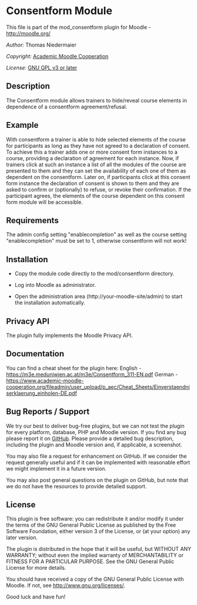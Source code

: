 Consentform Module
================

This file is part of the mod_consentform plugin for Moodle - <http://moodle.org/>

*Author:*   Thomas Niedermaier

*Copyright:* [Academic Moodle Cooperation](http://www.academic-moodle-cooperation.org)

*License:*   [GNU GPL v3 or later](http://www.gnu.org/copyleft/gpl.html)


Description
-----------

The Consentform module allows trainers to hide/reveal course elements in dependence of a consentform agreement/refusal.


Example
-------

With consentform a trainer is able to hide selected elements of the course for participants as long as they have not
agreed to a declaration of consent.
To achieve this a trainer adds one or more consent form instances to a course, providing a declaration of agreement for
each instance.
Now, if trainers click at such an instance a list of all the modules of the course are presented to them and they can
set the availability of each one of them as dependent on the consentform.
Later on, if participants click at this consent form instance the declaration of consent is shown to them and they are asked to
confirm or (optionally) to refuse, or revoke their confirmation. If the participant agrees, the elements of the course dependent on this
consent form module will be accessible.


Requirements
------------

The admin config setting "enablecompletion" as well as the course setting "enablecompletion" must be set to 1,
otherwise consentform will not work!


Installation
------------

* Copy the module code directly to the mod/consentform directory.

* Log into Moodle as administrator.

* Open the administration area (http://your-moodle-site/admin) to start the installation
  automatically.


Privacy API
--------------

The plugin fully implements the Moodle Privacy API.


Documentation
-------------

You can find a cheat sheet for the plugin here: 
English - https://m3e.meduniwien.ac.at/m3e/Consentform_311-EN.pdf
German - https://www.academic-moodle-cooperation.org/fileadmin/user_upload/p_aec/Cheat_Sheets/Einverstaendniserklaerung_einholen-DE.pdf


Bug Reports / Support
---------------------

We try our best to deliver bug-free plugins, but we can not test the plugin for every platform,
database, PHP and Moodle version. If you find any bug please report it on
[GitHub](https://github.com/academic-moodle-cooperation/moodle-mod_consentform/issues). Please
provide a detailed bug description, including the plugin and Moodle version and, if applicable, a
screenshot.

You may also file a request for enhancement on GitHub. If we consider the request generally useful
and if it can be implemented with reasonable effort we might implement it in a future version.

You may also post general questions on the plugin on GitHub, but note that we do not have the
resources to provide detailed support.


License
-------

This plugin is free software: you can redistribute it and/or modify it under the terms of the GNU
General Public License as published by the Free Software Foundation, either version 3 of the
License, or (at your option) any later version.

The plugin is distributed in the hope that it will be useful, but WITHOUT ANY WARRANTY; without
even the implied warranty of MERCHANTABILITY or FITNESS FOR A PARTICULAR PURPOSE. See the GNU
General Public License for more details.

You should have received a copy of the GNU General Public License with Moodle. If not, see
<http://www.gnu.org/licenses/>.


Good luck and have fun!
